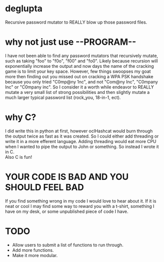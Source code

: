 # deglupta
Recursive password mutator to REALLY blow up those password files.
# why not just use --PROGRAM--
I have not been able to find any password mutators that recursively mutate, such
as taking "foo" to "f0o", "f00" and "fo0".  Likely because recursion will 
exponentially increase the output and now days the name of the cracking game is 
to limit your key space.  However, few things swoopses my goat more then finding 
out you missed out on cracking a WPA PSK handshake because you only tried 
"C0mp@ny 1nc", and not "Com@ny Inc", "C0mpany Inc" or "C0mpany inc".  So I 
consider it a worth while endeavor to REALLY mutate a very small list of strong 
possibilities and then slightly mutate a much larger typical password list 
(rock_you, 18-in-1, ect).
# why C?
I did write this in python at first, however oclHashcat would burn through the 
output twice as fast as it was created.  So I could either add threading or 
write it in a more efferent language.  Adding threading would eat more CPU when 
I wanted to pipe the output to John or something.  So instead I wrote it in C.  
Also C is fun!
# YOUR CODE IS BAD AND YOU SHOULD FEEL BAD
If you find something wrong in my code I would love to hear about it.  If it
is neat or cool I may find some way to reward you with a t-shirt, something
I have on my desk, or some unpublished piece of code I have.
# TODO
* Allow users to submit a list of functions to run through.
* Add more functions.
* Make it more modular.
